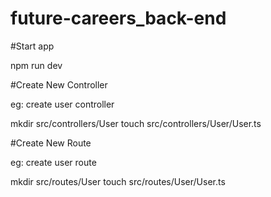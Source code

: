 # future-careers_back-end

#Start app

npm run dev

#Create New Controller

eg: create user controller

mkdir src/controllers/User
touch src/controllers/User/User.ts

#Create New Route 

eg: create user route

mkdir src/routes/User
touch src/routes/User/User.ts

